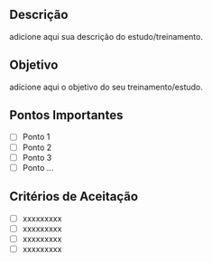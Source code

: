 ## Descrição

adicione aqui sua descrição do estudo/treinamento.

## Objetivo

adicione aqui o objetivo do seu treinamento/estudo.

## Pontos Importantes

- [ ] Ponto 1
- [ ] Ponto 2
- [ ] Ponto 3
- [ ] Ponto ...

## Critérios de Aceitação

- [ ] xxxxxxxxx
- [ ] xxxxxxxxx
- [ ] xxxxxxxxx
- [ ] xxxxxxxxx
